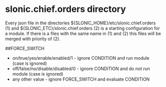 slonic.chief.orders directory 
=============================
Every json file in the directories ${SLONIC_HOME}/etc/slonic.chief.orders (1) and ${SLONIC_ETC}/slonic.chief.orders (2) is a starting configuration for a module.
If there is a files with the same name in (1) and (2) this files will be merged with priority of (2).  

##FORCE_SWITCH
* on/true/yes/enable/enabled/1 - ignore CONDITION and run module (case is ignored)
* off/false/no/disable/disabled/0 - ignore CONDITION and do not run module (case is ignored)
* any other value - ignore FORCE_SWITCH and evaluate CONDITION

